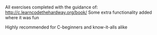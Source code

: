 All exercises completed with the guidance of:
http://c.learncodethehardway.org/book/
Some extra functionality added where it was fun

Highly recommended for C-beginners and know-it-alls alike
